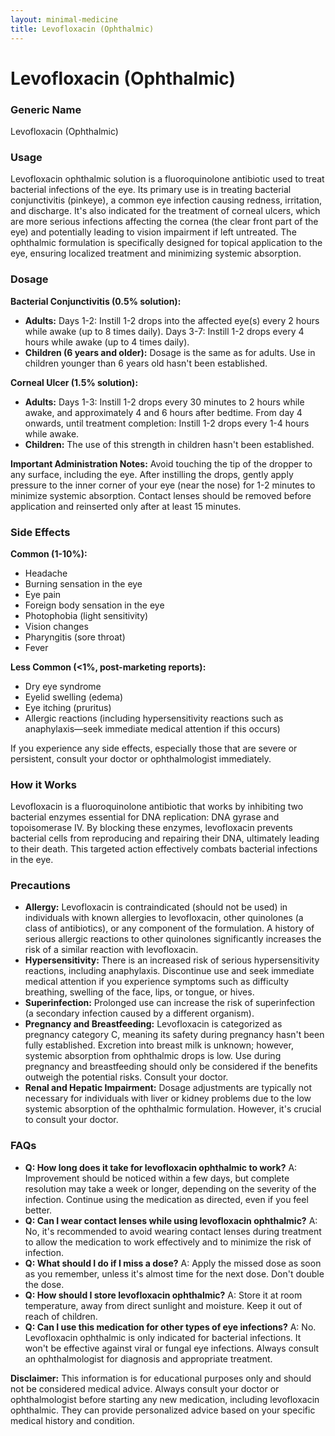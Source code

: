 ```yaml
---
layout: minimal-medicine
title: Levofloxacin (Ophthalmic)
---
```


# Levofloxacin (Ophthalmic)
### Generic Name
Levofloxacin (Ophthalmic)

### Usage
Levofloxacin ophthalmic solution is a fluoroquinolone antibiotic used to treat bacterial infections of the eye.  Its primary use is in treating bacterial conjunctivitis (pinkeye), a common eye infection causing redness, irritation, and discharge. It's also indicated for the treatment of corneal ulcers, which are more serious infections affecting the cornea (the clear front part of the eye) and potentially leading to vision impairment if left untreated.  The ophthalmic formulation is specifically designed for topical application to the eye, ensuring localized treatment and minimizing systemic absorption.

### Dosage

**Bacterial Conjunctivitis (0.5% solution):**

* **Adults:** Days 1-2: Instill 1-2 drops into the affected eye(s) every 2 hours while awake (up to 8 times daily). Days 3-7: Instill 1-2 drops every 4 hours while awake (up to 4 times daily).
* **Children (6 years and older):** Dosage is the same as for adults.  Use in children younger than 6 years old hasn't been established.

**Corneal Ulcer (1.5% solution):**

* **Adults:** Days 1-3: Instill 1-2 drops every 30 minutes to 2 hours while awake, and approximately 4 and 6 hours after bedtime. From day 4 onwards, until treatment completion: Instill 1-2 drops every 1-4 hours while awake.
* **Children:**  The use of this strength in children hasn't been established.


**Important Administration Notes:** Avoid touching the tip of the dropper to any surface, including the eye. After instilling the drops, gently apply pressure to the inner corner of your eye (near the nose) for 1-2 minutes to minimize systemic absorption.  Contact lenses should be removed before application and reinserted only after at least 15 minutes.


### Side Effects

**Common (1-10%):**

* Headache
* Burning sensation in the eye
* Eye pain
* Foreign body sensation in the eye
* Photophobia (light sensitivity)
* Vision changes
* Pharyngitis (sore throat)
* Fever

**Less Common (<1%, post-marketing reports):**

* Dry eye syndrome
* Eyelid swelling (edema)
* Eye itching (pruritus)
* Allergic reactions (including hypersensitivity reactions such as anaphylaxis—seek immediate medical attention if this occurs)

If you experience any side effects, especially those that are severe or persistent, consult your doctor or ophthalmologist immediately.


### How it Works

Levofloxacin is a fluoroquinolone antibiotic that works by inhibiting two bacterial enzymes essential for DNA replication: DNA gyrase and topoisomerase IV.  By blocking these enzymes, levofloxacin prevents bacterial cells from reproducing and repairing their DNA, ultimately leading to their death. This targeted action effectively combats bacterial infections in the eye.


### Precautions

* **Allergy:** Levofloxacin is contraindicated (should not be used) in individuals with known allergies to levofloxacin, other quinolones (a class of antibiotics), or any component of the formulation.  A history of serious allergic reactions to other quinolones significantly increases the risk of a similar reaction with levofloxacin.
* **Hypersensitivity:** There is an increased risk of serious hypersensitivity reactions, including anaphylaxis.  Discontinue use and seek immediate medical attention if you experience symptoms such as difficulty breathing, swelling of the face, lips, or tongue, or hives.
* **Superinfection:**  Prolonged use can increase the risk of superinfection (a secondary infection caused by a different organism).
* **Pregnancy and Breastfeeding:** Levofloxacin is categorized as pregnancy category C, meaning its safety during pregnancy hasn't been fully established.  Excretion into breast milk is unknown; however, systemic absorption from ophthalmic drops is low. Use during pregnancy and breastfeeding should only be considered if the benefits outweigh the potential risks.  Consult your doctor.
* **Renal and Hepatic Impairment:** Dosage adjustments are typically not necessary for individuals with liver or kidney problems due to the low systemic absorption of the ophthalmic formulation. However, it's crucial to consult your doctor.

### FAQs

* **Q: How long does it take for levofloxacin ophthalmic to work?**  A: Improvement should be noticed within a few days, but complete resolution may take a week or longer, depending on the severity of the infection.  Continue using the medication as directed, even if you feel better.
* **Q: Can I wear contact lenses while using levofloxacin ophthalmic?** A:  No, it's recommended to avoid wearing contact lenses during treatment to allow the medication to work effectively and to minimize the risk of infection.
* **Q: What should I do if I miss a dose?** A: Apply the missed dose as soon as you remember, unless it's almost time for the next dose. Don't double the dose.
* **Q: How should I store levofloxacin ophthalmic?** A: Store it at room temperature, away from direct sunlight and moisture.  Keep it out of reach of children.
* **Q:  Can I use this medication for other types of eye infections?** A:  No. Levofloxacin ophthalmic is only indicated for bacterial infections.  It won't be effective against viral or fungal eye infections.  Always consult an ophthalmologist for diagnosis and appropriate treatment.


**Disclaimer:** This information is for educational purposes only and should not be considered medical advice. Always consult your doctor or ophthalmologist before starting any new medication, including levofloxacin ophthalmic.  They can provide personalized advice based on your specific medical history and condition.
